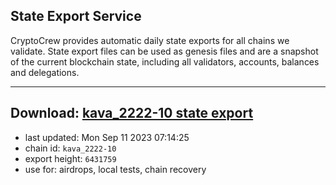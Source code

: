## State Export Service
CryptoCrew provides automatic daily state exports for all chains we validate. State export files can be used as genesis files and are a snapshot of the current blockchain state, including all validators, accounts, balances and delegations.

---
**Download: [kava_2222-10 state export](https://dl.ccvalidators.com/SERVICE/kava/kava_2222-10_export_6431759.json)**
---

- last updated: Mon Sep 11 2023 07:14:25
- chain id: `kava_2222-10`
- export height: `6431759`
- use for: airdrops, local tests, chain recovery

